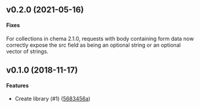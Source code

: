 <a name="v0.2.0"></a>
<a name="v0.1.0"></a>

## v0.2.0 (2021-05-16)

#### Fixes

For collections in chema 2.1.0, requests with body containing form data now correctly expose the src field as being an optional string or an optional vector of strings.

## v0.1.0 (2018-11-17)


#### Features

*   Create library (#1) ([5683456a](5683456a))



